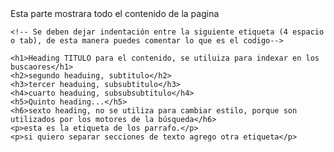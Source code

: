 <!DOCTYPE html>
<html>
<head>
  <title>indica el titulo</title>
</head>
<body>
	Esta parte mostrara todo el contenido de la pagina

	<!-- Se deben dejar indentación entre la siguiente etiqueta (4 espacio o tab), de esta manera puedes comentar lo que es el codigo-->

    <h1>Heading TITULO para el contenido, se utiluiza para indexar en los buscaores</h1>
    <h2>segundo headuing, subtitulo</h2>
    <h3>tercer headuing, subsubtitulo</h3>
    <h4>cuarto headuing, subsubsubtitulo</h4>
    <h5>Quinto heading...</h5>
    <h6>sexto heading, no se utiliza para cambiar estilo, porque son utilizados por los motores de la búsqueda</h6>
    <p>esta es la etiqueta de los parrafo.</p>
    <p>si quiero separar secciones de texto agrego otra etiqueta</p>
     
</body>
</html>
